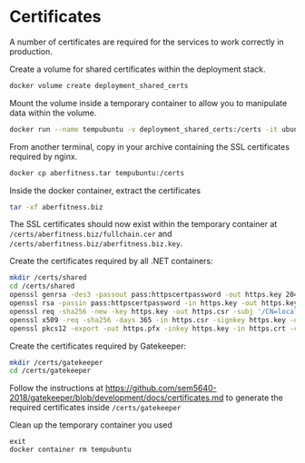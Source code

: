 # Certificates

A number of certificates are required for the services to work correctly in production.

Create a volume for shared certificates within the deployment stack.
```sh
docker volume create deployment_shared_certs
```

Mount the volume inside a temporary container to allow you to manipulate data within the volume.

```sh
docker run --name tempubuntu -v deployment_shared_certs:/certs -it ubuntu
```

From another terminal, copy in your archive containing the SSL certificates required by nginx.
```sh
docker cp aberfitness.tar tempubuntu:/certs
```

Inside the docker container, extract the certificates
```sh
tar -xf aberfitness.biz
```
The SSL certificates should now exist within the temporary container at `/certs/aberfitness.biz/fullchain.cer` and `/certs/aberfitness.biz/aberfitness.biz.key`.

Create the certificates required by all .NET containers:
```sh
mkdir /certs/shared
cd /certs/shared
openssl genrsa -des3 -passout pass:httpscertpassword -out https.key 2048
openssl rsa -passin pass:httpscertpassword -in https.key -out https.key
openssl req -sha256 -new -key https.key -out https.csr -subj '/CN=localhost'
openssl x509 -req -sha256 -days 365 -in https.csr -signkey https.key -out https.crt
openssl pkcs12 -export -out https.pfx -inkey https.key -in https.crt -certfile https.crt -passout pass:httpscertpassword
```

Create the certificates required by Gatekeeper:

```sh
mkdir /certs/gatekeeper
cd /certs/gatekeeper
```
Follow the instructions at https://github.com/sem5640-2018/gatekeeper/blob/development/docs/certificates.md to generate the required certificates inside `/certs/gatekeeper`

Clean up the temporary container you used
```
exit
docker container rm tempubuntu
```
